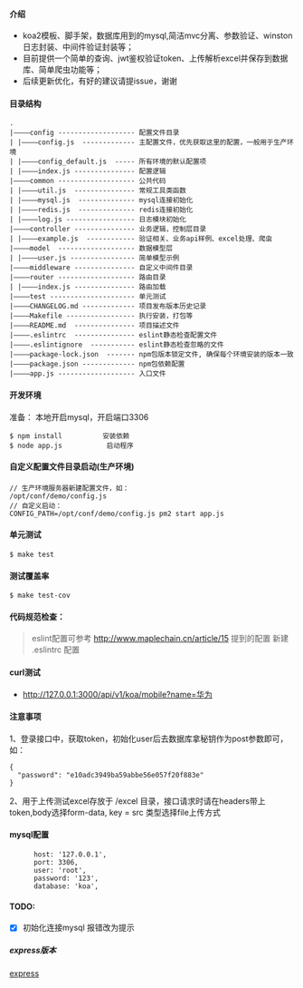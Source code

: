#### 介绍

 - koa2模板、脚手架，数据库用到的mysql,简洁mvc分离、参数验证、winston日志封装、中间件验证封装等；
 - 目前提供一个简单的查询、jwt鉴权验证token、上传解析excel并保存到数据库、简单爬虫功能等；
 - 后续更新优化，有好的建议请提issue，谢谢


#### 目录结构
```
.
|————config ------------------- 配置文件目录
| |————config.js  ------------- 主配置文件，优先获取这里的配置，一般用于生产环境
| |————config_default.js  ----- 所有环境的默认配置项
| |————index.js --------------- 配置逻辑
|————common ------------------- 公共代码
| |————util.js  --------------- 常规工具类函数
| |————mysql.js  -------------- mysql连接初始化
| |————redis.js  -------------- redis连接初始化
| |————log.js ----------------- 日志模块初始化
|————controller --------------- 业务逻辑，控制层目录
| |————example.js  ------------ 验证相关、业务api样例、excel处理、爬虫
|————model  ------------------- 数据模型层
| |————user.js ---------------- 简单模型示例
|————middleware --------------- 自定义中间件目录
|————router ------------------- 路由目录
| |————index.js --------------- 路由加载
|————test --------------------- 单元测试
|————CHANGELOG.md ------------- 项目发布版本历史记录
|————Makefile ----------------- 执行安装，打包等
|————README.md  --------------- 项目描述文件
|————.eslintrc  --------------- eslint静态检查配置文件
|————.eslintignore  ----------- eslint静态检查忽略的文件
|————package-lock.json  ------- npm包版本锁定文件, 确保每个环境安装的版本一致
|————package.json ------------- npm包依赖配置
|————app.js ------------------- 入口文件
```

#### 开发环境
准备： 本地开启mysql，开启端口3306
```
$ npm install          安装依赖
$ node app.js           启动程序
```


#### 自定义配置文件目录启动(生产环境)

```
// 生产环境服务器新建配置文件，如：
/opt/conf/demo/config.js
// 自定义启动：
CONFIG_PATH=/opt/conf/demo/config.js pm2 start app.js

```

#### 单元测试

```
$ make test
```

#### 测试覆盖率

```
$ make test-cov
```

#### 代码规范检查：

> eslint配置可参考 http://www.maplechain.cn/article/15 提到的配置
> 新建 .eslintrc 配置

#### curl测试

 - http://127.0.0.1:3000/api/v1/koa/mobile?name=华为


#### 注意事项

1、登录接口中，获取token，初始化user后去数据库拿秘钥作为post参数即可，如：
```
{
  "password": "e10adc3949ba59abbe56e057f20f883e"
}
```

2、用于上传测试excel存放于 /excel 目录，接口请求时请在headers带上token,body选择form-data, key = src 类型选择file上传方式

#### mysql配置

```
      host: '127.0.0.1',
      port: 3306,
      user: 'root',
      password: '123',
      database: 'koa',
```

#### TODO: 
- [x] 初始化连接mysql 报错改为提示


##### express版本
[express](https://github.com/qld-cf/node-app)
